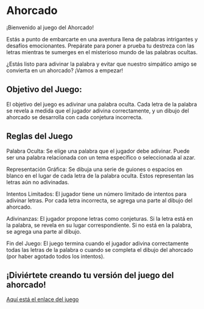 # Ahorcado

¡Bienvenido al juego del Ahorcado!

Estás a punto de embarcarte en una aventura llena de palabras intrigantes y desafíos emocionantes. Prepárate para poner a prueba tu destreza con las letras mientras te sumerges en el misterioso mundo de las palabras ocultas.

¿Estás listo para adivinar la palabra y evitar que nuestro simpático amigo se convierta en un ahorcado? ¡Vamos a empezar!

## Objetivo del Juego:
El objetivo del juego es adivinar una palabra oculta. Cada letra de la palabra se revela a medida que el jugador adivina correctamente, y un dibujo del ahorcado se desarrolla con cada conjetura incorrecta.

## Reglas del Juego
Palabra Oculta: Se elige una palabra que el jugador debe adivinar. Puede ser una palabra relacionada con un tema específico o seleccionada al azar.

Representación Gráfica: Se dibuja una serie de guiones o espacios en blanco en el lugar de cada letra de la palabra oculta. Estos representan las letras aún no adivinadas.

Intentos Limitados: El jugador tiene un número limitado de intentos para adivinar letras. Por cada letra incorrecta, se agrega una parte al dibujo del ahorcado.

Adivinanzas: El jugador propone letras como conjeturas. Si la letra está en la palabra, se revela en su lugar correspondiente. Si no está en la palabra, se agrega una parte al dibujo.

Fin del Juego: El juego termina cuando el jugador adivina correctamente todas las letras de la palabra o cuando se completa el dibujo del ahorcado (por haber agotado todos los intentos).

## ¡Diviértete creando tu versión del juego del ahorcado!

[Aquí está el enlace del juego](https://pauliluna.github.io/Ahorcado/ui/templates/)